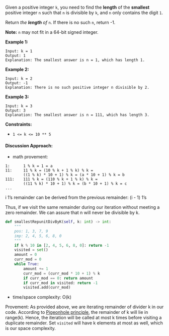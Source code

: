 Given a positive integer `k`, you need to find the **length** of the **smallest** positive integer `n` such that `n` is divisible by `k`, and `n` only contains the digit `1`.

Return *the **length** of* `n`. If there is no such `n`, return -1.

**Note:** `n` may not fit in a 64-bit signed integer.

 

**Example 1:**

```
Input: k = 1
Output: 1
Explanation: The smallest answer is n = 1, which has length 1.
```

**Example 2:**

```
Input: k = 2
Output: -1
Explanation: There is no such positive integer n divisible by 2.
```

**Example 3:**

```
Input: k = 3
Output: 3
Explanation: The smallest answer is n = 111, which has length 3.
```

 

**Constraints:**

- `1 <= k <= 10 ** 5`

#### Discussion Approach:

- math provement:

```
1: 		1 % k = 1 = a
11:		11 % k = (10 % k + 1 % k) % k = 
		((1 % k) * 10 + 1) % k = (a * 10 + 1) % k = b
111:	111 % k = (110 % k + 1 % k) % k = 
		((11 % k) * 10 + 1) % k = (b * 10 + 1) % k = c
...
```

i 1’s remainder can be derived from the previous remainder: (i - 1) 1’s

Thus, if we visit the same remainder during our iteration without meeting a zero remainder. We can assure that n will never be divisible by k.

```python
def smallestRepunitDivByK(self, k: int) -> int:
    """
    pos: 1, 3, 7, 9
    imp: 2, 4, 5, 6, 8, 0
    """
    if k % 10 in [2, 4, 5, 6, 8, 0]: return -1
    visited = set()
    amount = 0
    curr_mod = 0
    while True:
        amount += 1
        curr_mod = (curr_mod * 10 + 1) % k
        if curr_mod == 0: return amount
        if curr_mod in visited: return -1
        visited.add(curr_mod)
```

- time/space complexity: O(k)

Provement: As provided above, we are iterating remainder of divider k in our code. According to [Pigeonhole principle](https://en.wikipedia.org/wiki/Pigeonhole_principle), the remainder of k will lie in range(k). Hence, the iteration will be called at most k times before visiting a duplicate remainder. Set `visited` will have k elements at most as well, which is our space complexity.